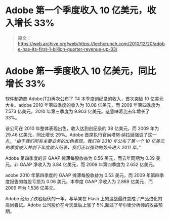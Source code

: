 # Adobe 第一个季度收入 10 亿美元，收入增长 33%

> 原文：<https://web.archive.org/web/https://techcrunch.com/2010/12/20/adobe-has-its-first-1-billion-quarter-revenue-up-33/>

# Adobe 第一季度收入 10 亿美元，同比增长 33%

软件制造商 Adobe(T2)再次公布了 T4 本季度创纪录的收入，首次突破 10 亿美元大关。adobe 2010 年第四季度的收入为 10.08 亿美元，而 2009 年第四季度为 7.573 亿美元，2010 年第三季度为 9.903 亿美元。这意味着比去年增长了 33%。

该公司在 2010 年整体表现出色，收入达到创纪录的 38 亿美元，而 2009 年为 29.46 亿美元，同比增长 29%。Adobe 首席执行官尚塔努·纳拉延强调了这一点，*“由于我们所有主要业务的出色表现，我们在 2010 年公布了第一个 10 亿美元的季度收入并创下年度收入纪录，我们正以强劲的势头进入 2011 年。”*

Adobe 第四季度的非 GAAP 摊薄每股收益为 0.56 美元，而去年同期为 0.39 美元。非 GAAP 净收入为 3.84 亿美元，而 2009 年第四季度为 2.652 亿美元。

adobe 2010 年第四季度的 GAAP 摊薄每股收益为 0.53 美元，而 2009 年第四季度报告的每股亏损为 0.06 美元。本季度 GAAP 净收入为 2.869 亿美元，而 2009 年为 1.536 亿美元。

Adobe 经历了跌宕起伏的一年，与苹果在 Flash 上的混战最终变成了产品进化的高尚尝试。Adobe 公司股价在今天盘后上涨了 5%,超过了华尔街分析师的收益预期。